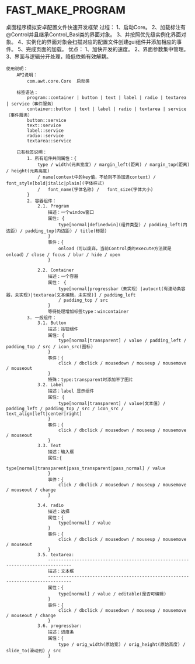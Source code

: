 # FAST_MAKE_PROGRAM
桌面程序模拟安卓配置文件快速开发框架
    过程：
        1、启动Core。
        2、加载标注有@Control并且继承Control_Basi类的界面对象。
        3、并按照优先级实例化界面对象。
        4、实例化的界面对象会扫描对应的配置文件创建gui组件并添加相应的事件。
        5、完成页面的加载。
    优点：
        1、加快开发的速度。
        2、界面参数集中管理。
        3、界面与逻辑分开处理，降低依赖有效解耦。
  
    使用说明：
        API说明：
            com.awt.core.Core  启动类
             
        标签语法：
            program::container | button | text | label | radio | textarea | service（事件服务）
            container::button | text | label | radio | textarea | service（事件服务）
            button::service
            text::service
            label::service
            radio::service
            textarea::service
        
        已有标签说明：
            1. 所有组件共同属性：{
                type / width(元素宽度) / margin_left(距离) / margin_top(距离) / height(元素高度) 
                / name(context中的key值，不给则不添加进context) / font_style[bold|italic|plain](字体样式) 
                /	font_name(字体名称) /	font_size(字体大小) 		
            }			
            2. 容器组件：
                2.1. Program
                    描述：一个window窗口
                    属性: {
                        type[normal|definedwin](组件类型) / padding_left(内边距) / padding_top(内边距) / title(标题)
                    }
                    事件：{
                        onload（可以废弃，当前Control类的execute方法就是onload）/ close / focus / blur / hide / open
                    }

                2.2. Container
                    描述：一个容器
                    属性： {
                        type[normal|progressbar（未实现）|autocnt(有滚动条容器，未实现)|textarea(文本编辑，未实现)] / padding_left 
                        / padding_top / src
                    }
                    等待处理增加标签type：wincontainer
            3. 一般组件：
                3.1. Button
                    描述：按钮组件
                    属性: {
                        type[normal|transparent] / value / padding_left / padding_top / src / icon_src(图标)
                    }
                    事件：{
                        click / dbclick / mousedown / mouseup / mousemove / mouseout
                    }
                    特殊：type:transparent时添加不了图片
                3.2. Label
                    描述：label 显示组件
                    属性: {
                        type[normal|transparent] / value(文本值) / padding_left / padding_top / src / icon_src / text_align[left|center|right]
                    }
                    事件：{
                        click / dbclick / mousedown / mouseup / mousemove / mouseout
                    }
                3.3. Text
                    描述：输入框
                    属性:{
                        type[normal|transparent|pass_transparent|pass_normal] / value
                    } 
                    事件：{
                        click / dbclick / mousedown / mouseup / mousemove / mouseout / change
                    }

                3.4. radio
                    描述：选择
                    属性：{
                        type[normal] / value
                    }
                    事件：{
                        click / dbclick / mousedown / mouseup / mousemove / mouseout 
                    }
                3.5. textarea:
                    -------------------------------------------------------------------------------
                    描述：文本框
                    -------------------------------------------------------------------------------
                    属性：{
                        type[normal] / value / editable(是否可编辑)
                    } 
                    事件：{
                        click / dbclick / mousedown / mouseup / mousemove / mouseout / change
                    }
                3.6. progressbar:
                    描述：进度条
                    属性：{
                        type / orig_width(原始宽) / orig_height(原始高度) / slide_to(滑动到) / src
                    }
        

